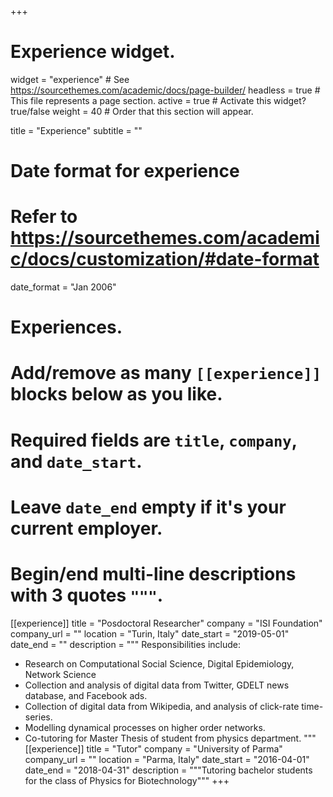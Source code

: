 +++
# Experience widget.
widget = "experience"  # See https://sourcethemes.com/academic/docs/page-builder/
headless = true  # This file represents a page section.
active = true  # Activate this widget? true/false
weight = 40  # Order that this section will appear.

title = "Experience"
subtitle = ""

# Date format for experience
#   Refer to https://sourcethemes.com/academic/docs/customization/#date-format
date_format = "Jan 2006"

# Experiences.
#   Add/remove as many `[[experience]]` blocks below as you like.
#   Required fields are `title`, `company`, and `date_start`.
#   Leave `date_end` empty if it's your current employer.
#   Begin/end multi-line descriptions with 3 quotes `"""`.
[[experience]]
  title = "Posdoctoral Researcher"
  company = "ISI Foundation"
  company_url = ""
  location = "Turin, Italy"
  date_start = "2019-05-01"
  date_end = ""
  description = """
  Responsibilities include:

  * Research on Computational Social Science, Digital Epidemiology, Network Science
  * Collection and analysis of digital data from Twitter, GDELT news database, and Facebook ads.
  * Collection of digital data from Wikipedia, and analysis of click-rate time-series. 
  * Modelling dynamical processes on higher order networks.
  * Co-tutoring for Master Thesis of student from physics department.
  """
[[experience]]
  title = "Tutor"
  company = "University of Parma"
  company_url = ""
  location = "Parma, Italy"
  date_start = "2016-04-01"
  date_end = "2018-04-31"
  description = """Tutoring bachelor students for the class of Physics for Biotechnology"""
+++
